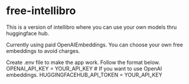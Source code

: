 # free-intellibro
This is a version of intellibro where you can use your own models thru huggingface hub.

Currently using paid OpenAIEmbeddings. You can choose your own free embeddings to avoid charges.

Create .env file to make the app work. Follow the format below.
OPENAI_API_KEY = YOUR_API_KEY # If you want to use OpenAI embeddings.
HUGGINGFACEHUB_API_TOKEN = YOUR_API_KEY

